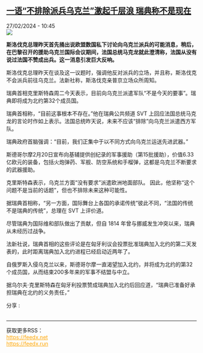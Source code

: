 <!--1709028901000-->
[一语“不排除派兵乌克兰”激起千层浪 瑞典称不是现在](https://www.rfi.fr/cn/%E6%AC%A7%E6%B4%B2/20240227-%E4%B8%80%E8%AF%AD-%E4%B8%8D%E6%8E%92%E9%99%A4%E6%B4%BE%E5%85%B5%E4%B9%8C%E5%85%8B%E5%85%B0-%E6%BF%80%E8%B5%B7%E5%8D%83%E5%B1%82%E6%B5%AA-%E7%91%9E%E5%85%B8%E7%A7%B0%E4%B8%8D%E6%98%AF%E7%8E%B0%E5%9C%A8)
------

<div>27/02/2024 - 10:45</div><img src="https://s.rfi.fr/media/display/af693c14-d427-11ee-8a63-005056bf30b7/w:1280/p:16x9/w980-p16x9-2023-05-14T193034Z_747138655_RC2JY0A9OWZU_RTRMADP_3_UKRAINE-CRISIS-FRANCE-1.jpg"><p><strong>斯洛伐克总理昨天首先捅出说欧盟数国私下讨论向乌克兰派兵的可能消息，稍后，在巴黎召开的援助乌克兰国际会议期间，法国总统马克龙就此澄清称，法国从没有说过法国不赞成出兵。这一消息引发巨大反响。        </strong></p><div><p>斯洛伐克总理昨天在谈及这一议题时，强调他反对派兵的立场，并且称，斯洛伐克不会派兵前往乌克兰。法新社称，斯洛伐克亲普京立场众所周知。</p><p>瑞典首相克里斯特森周二今天表示，目前向乌克兰派遣军队“不是今天的要事”。瑞典即将成为北约第32个成员国。</p><p>瑞典首相称，“目前这事根本不存在。”他在瑞典公共频道 SVT 上回应法国总统马克龙的言论时作如上表示。法国总统昨天说，未来不应该“排除”向乌克兰派遣西方军队。</p><p>瑞典政府首脑强调：“目前，我们正集中于以不同方式向乌克兰运送先进武器。”</p><p>斯德哥尔摩2月20日宣布向基辅提供创纪录的军事援助（第15批援助），价值6.33亿欧元的装备，包括火炮弹药、军舰、防空系统和手榴弹，这都是乌克兰不断要求的武器援助。</p><p>克里斯特森表示，乌克兰方面“没有要求”派遣欧洲地面部队。 因此，他坚称“这个问题不是当前的话题”，但也不排除未来这种可能性。</p><p>据瑞典首相称，“另一方面，国际舞台上各国的承诺传统”彼此不同，“法国的传统不是瑞典的传统”，总理在 SVT 上评价道。</p><p>尽管瑞典为国际维和部队做出了贡献，但自 1814 年曾与挪威发生冲突以来，瑞典从未经历过战争。</p><p>法新社说，瑞典首相的这些评论是在匈牙利议会投票批准瑞典加入北约的第二天发表的，此时距离瑞典加入北约进程已经启动近两年了。</p><p>自俄罗斯入侵乌克兰以来，斯德哥尔摩一直渴望加入北约，并将成为北约的第32个成员国，从而结束200多年来的军事不结盟与中立。</p><p>据乌尔夫·克里斯特森在匈牙利投票赞成瑞典加入北约后回应道，“瑞典已准备好承担瑞典在北约的义务责任，”</p><div data-selfpromo-newsletter></div><div data-selfpromo-app></div></div><div><div>分享 :</div><div><a href="https://www.facebook.com/dialog/share?app_id=113191652055439&amp;href=https%3A%2F%2Frfi.my%2FANe1.F&amp;redirect_uri=https%3A%2F%2Fwww.rfi.fr%2Fcn%2F%25E6%25AC%25A7%25E6%25B4%25B2%2F20240227-%25E4%25B8%2580%25E8%25AF%25AD-%25E4%25B8%258D%25E6%258E%2592%25E9%2599%25A4%25E6%25B4%25BE%25E5%2585%25B5%25E4%25B9%258C%25E5%2585%258B%25E5%2585%25B0-%25E6%25BF%2580%25E8%25B5%25B7%25E5%258D%2583%25E5%25B1%2582%25E6%25B5%25AA-%25E7%2591%259E%25E5%2585%25B8%25E7%25A7%25B0%25E4%25B8%258D%25E6%2598%25AF%25E7%258E%25B0%25E5%259C%25A8&amp;locale=zh_CN" target="_blank" rel="noopener nofollow"><span></span></a><a href="whatsapp://send?text=%E4%B8%80%E8%AF%AD%E2%80%9C%E4%B8%8D%E6%8E%92%E9%99%A4%E6%B4%BE%E5%85%B5%E4%B9%8C%E5%85%8B%E5%85%B0%E2%80%9D%E6%BF%80%E8%B5%B7%E5%8D%83%E5%B1%82%E6%B5%AA%20%E7%91%9E%E5%85%B8%E7%A7%B0%E4%B8%8D%E6%98%AF%E7%8E%B0%E5%9C%A8%20-%20https%3A%2F%2Frfi.my%2FANe1.W" target="_blank" rel="noopener nofollow"><span></span></a><a href="https://web.whatsapp.com/send?text=%E4%B8%80%E8%AF%AD%E2%80%9C%E4%B8%8D%E6%8E%92%E9%99%A4%E6%B4%BE%E5%85%B5%E4%B9%8C%E5%85%8B%E5%85%B0%E2%80%9D%E6%BF%80%E8%B5%B7%E5%8D%83%E5%B1%82%E6%B5%AA%20%E7%91%9E%E5%85%B8%E7%A7%B0%E4%B8%8D%E6%98%AF%E7%8E%B0%E5%9C%A8%20-%20https%3A%2F%2Frfi.my%2FANe1.W" target="_blank" rel="noopener nofollow"><span></span></a><a href="https://x.com/intent/tweet?url=https%3A%2F%2Frfi.my%2FANe1.X&amp;via=RFI_Cn&amp;related=RFI_Cn&amp;text=%E4%B8%80%E8%AF%AD%E2%80%9C%E4%B8%8D%E6%8E%92%E9%99%A4%E6%B4%BE%E5%85%B5%E4%B9%8C%E5%85%8B%E5%85%B0%E2%80%9D%E6%BF%80%E8%B5%B7%E5%8D%83%E5%B1%82%E6%B5%AA%20%E7%91%9E%E5%85%B8%E7%A7%B0%E4%B8%8D%E6%98%AF%E7%8E%B0%E5%9C%A8&amp;lang=zh-cn" target="_blank" rel="noopener nofollow"><span></span></a><span data-root-share><share-button v-on:open="openModal"></share-button><share-modal v-if="displayModal" v-on:close="closeModal"></share-modal></span></div></div><br><hr><div>获取更多RSS：<br><a href="https://feedx.net" style="color:orange" target="_blank">https://feedx.net</a> <br><a href="https://feedx.run" style="color:orange" target="_blank">https://feedx.run</a><br></div>
